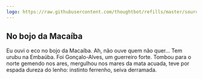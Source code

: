 ```yaml
---
logo: https://raw.githubusercontent.com/thoughtbot/refills/master/source/images/placeholder_logo_1.png
---
```


## No bojo da Macaíba

Eu ouvi o eco no bojo da Macaíba. Ah, não ouve quem não quer... Tem urubu na Embaúba. Foi Gonçalo-Alves, um guerreiro forte. Tombou para o norte gemendo nos ares, mergulhou nos mares da mata acuada, teve por espada dureza do lenho: instinto ferrenho, seiva derramada.
